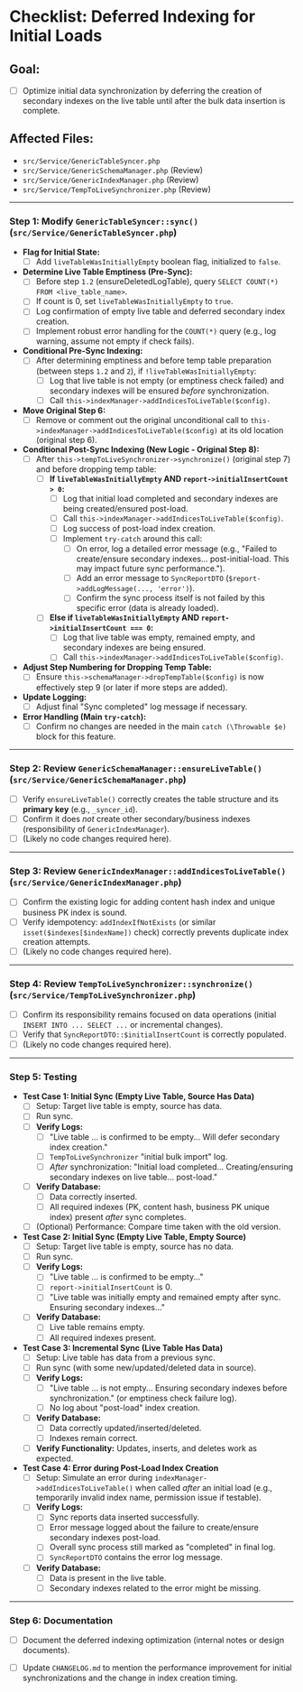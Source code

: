 # Checklist: Deferred Indexing for Initial Loads

## Goal:
- [ ] Optimize initial data synchronization by deferring the creation of secondary indexes on the live table until after the bulk data insertion is complete.

## Affected Files:
- `src/Service/GenericTableSyncer.php`
- `src/Service/GenericSchemaManager.php` (Review)
- `src/Service/GenericIndexManager.php` (Review)
- `src/Service/TempToLiveSynchronizer.php` (Review)

---

### Step 1: Modify `GenericTableSyncer::sync()` (`src/Service/GenericTableSyncer.php`)
- **Flag for Initial State:**
    - [ ] Add `liveTableWasInitiallyEmpty` boolean flag, initialized to `false`.
- **Determine Live Table Emptiness (Pre-Sync):**
    - [ ] Before step `1.2` (ensureDeletedLogTable), query `SELECT COUNT(*) FROM <live_table_name>`.
    - [ ] If count is 0, set `liveTableWasInitiallyEmpty` to `true`.
    - [ ] Log confirmation of empty live table and deferred secondary index creation.
    - [ ] Implement robust error handling for the `COUNT(*)` query (e.g., log warning, assume not empty if check fails).
- **Conditional Pre-Sync Indexing:**
    - [ ] After determining emptiness and before temp table preparation (between steps `1.2` and `2`), if `!liveTableWasInitiallyEmpty`:
        - [ ] Log that live table is not empty (or emptiness check failed) and secondary indexes will be ensured *before* synchronization.
        - [ ] Call `this->indexManager->addIndicesToLiveTable($config)`.
- **Move Original Step 6:**
    - [ ] Remove or comment out the original unconditional call to `this->indexManager->addIndicesToLiveTable($config)` at its old location (original step 6).
- **Conditional Post-Sync Indexing (New Logic - Original Step 8):**
    - [ ] After `this->tempToLiveSynchronizer->synchronize()` (original step 7) and before dropping temp table:
        - [ ] **If `liveTableWasInitiallyEmpty` AND `report->initialInsertCount > 0`:**
            - [ ] Log that initial load completed and secondary indexes are being created/ensured post-load.
            - [ ] Call `this->indexManager->addIndicesToLiveTable($config)`.
            - [ ] Log success of post-load index creation.
            - [ ] Implement `try-catch` around this call:
                - [ ] On error, log a detailed error message (e.g., "Failed to create/ensure secondary indexes... post-initial-load. This may impact future sync performance.").
                - [ ] Add an error message to `SyncReportDTO` (`$report->addLogMessage(..., 'error')`).
                - [ ] Confirm the sync process itself is not failed by this specific error (data is already loaded).
        - [ ] **Else if `liveTableWasInitiallyEmpty` AND `report->initialInsertCount === 0`:**
            - [ ] Log that live table was empty, remained empty, and secondary indexes are being ensured.
            - [ ] Call `this->indexManager->addIndicesToLiveTable($config)`.
- **Adjust Step Numbering for Dropping Temp Table:**
    - [ ] Ensure `this->schemaManager->dropTempTable($config)` is now effectively step 9 (or later if more steps are added).
- **Update Logging:**
    - [ ] Adjust final "Sync completed" log message if necessary.
- **Error Handling (Main `try-catch`):**
    - [ ] Confirm no changes are needed in the main `catch (\Throwable $e)` block for this feature.

---

### Step 2: Review `GenericSchemaManager::ensureLiveTable()` (`src/Service/GenericSchemaManager.php`)
- [ ] Verify `ensureLiveTable()` correctly creates the table structure and its **primary key** (e.g., `_syncer_id`).
- [ ] Confirm it does *not* create other secondary/business indexes (responsibility of `GenericIndexManager`).
- [ ] (Likely no code changes required here).

---

### Step 3: Review `GenericIndexManager::addIndicesToLiveTable()` (`src/Service/GenericIndexManager.php`)
- [ ] Confirm the existing logic for adding content hash index and unique business PK index is sound.
- [ ] Verify idempotency: `addIndexIfNotExists` (or similar `isset($indexes[$indexName])` check) correctly prevents duplicate index creation attempts.
- [ ] (Likely no code changes required here).

---

### Step 4: Review `TempToLiveSynchronizer::synchronize()` (`src/Service/TempToLiveSynchronizer.php`)
- [ ] Confirm its responsibility remains focused on data operations (initial `INSERT INTO ... SELECT ...` or incremental changes).
- [ ] Verify that `SyncReportDTO::$initialInsertCount` is correctly populated.
- [ ] (Likely no code changes required here).

---

### Step 5: Testing
- **Test Case 1: Initial Sync (Empty Live Table, Source Has Data)**
    - [ ] Setup: Target live table is empty, source has data.
    - [ ] Run sync.
    - [ ] **Verify Logs:**
        - [ ] "Live table ... is confirmed to be empty... Will defer secondary index creation."
        - [ ] `TempToLiveSynchronizer` "initial bulk import" log.
        - [ ] *After* synchronization: "Initial load completed... Creating/ensuring secondary indexes on live table... post-load."
    - [ ] **Verify Database:**
        - [ ] Data correctly inserted.
        - [ ] All required indexes (PK, content hash, business PK unique index) present *after* sync completes.
    - [ ] (Optional) Performance: Compare time taken with the old version.

- **Test Case 2: Initial Sync (Empty Live Table, Empty Source)**
    - [ ] Setup: Target live table is empty, source has no data.
    - [ ] Run sync.
    - [ ] **Verify Logs:**
        - [ ] "Live table ... is confirmed to be empty..."
        - [ ] `report->initialInsertCount` is 0.
        - [ ] "Live table was initially empty and remained empty after sync. Ensuring secondary indexes..."
    - [ ] **Verify Database:**
        - [ ] Live table remains empty.
        - [ ] All required indexes present.

- **Test Case 3: Incremental Sync (Live Table Has Data)**
    - [ ] Setup: Live table has data from a previous sync.
    - [ ] Run sync (with some new/updated/deleted data in source).
    - [ ] **Verify Logs:**
        - [ ] "Live table ... is not empty... Ensuring secondary indexes before synchronization." (or emptiness check failure log).
        - [ ] No log about "post-load" index creation.
    - [ ] **Verify Database:**
        - [ ] Data correctly updated/inserted/deleted.
        - [ ] Indexes remain correct.
    - [ ] **Verify Functionality:** Updates, inserts, and deletes work as expected.

- **Test Case 4: Error during Post-Load Index Creation**
    - [ ] Setup: Simulate an error during `indexManager->addIndicesToLiveTable()` when called *after* an initial load (e.g., temporarily invalid index name, permission issue if testable).
    - [ ] **Verify Logs:**
        - [ ] Sync reports data inserted successfully.
        - [ ] Error message logged about the failure to create/ensure secondary indexes post-load.
        - [ ] Overall sync process still marked as "completed" in final log.
        - [ ] `SyncReportDTO` contains the error log message.
    - [ ] **Verify Database:**
        - [ ] Data is present in the live table.
        - [ ] Secondary indexes related to the error might be missing.

---

### Step 6: Documentation
- [ ] Document the deferred indexing optimization (internal notes or design documents).
- [ ] Update `CHANGELOG.md` to mention the performance improvement for initial synchronizations and the change in index creation timing.

